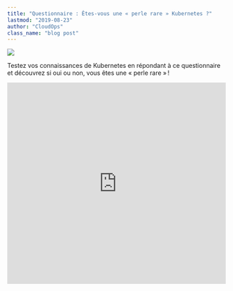 ```yaml
---
title: "Questionnaire : Êtes-vous une « perle rare » Kubernetes ?"
lastmod: "2019-08-23"
author: "CloudOps"
class_name: "blog post"
---
```


<img src="/images/blog/post/Quiz.jpg" class="main-blog-image">

<p>Testez vos connaissances de Kubernetes en répondant à ce questionnaire et découvrez si oui ou non, vous êtes une «&nbsp;perle rare&nbsp;» !</p>

<div class="smcx-widget smcx-embed smcx-show smcx-widget-dark"><div class="smcx-iframe-container" style="max-width: 700px; height: 465px;"><iframe width="100%" height="100%" frameborder="0" allowtransparency="true" src="https://www.surveymonkey.com/r/PBKW7GH?embedded=1"></iframe></div></div>